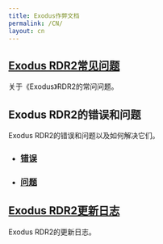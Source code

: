 ```yaml
---
title: Exodus作弊文档
permalink: /CN/
layout: cn
---
```


## [Exodus RDR2常见问题](Documentation/FAQ.md)
关于《Exodus》RDR2的常问问题。

## Exodus RDR2的错误和问题
Exodus RDR2的错误和问题以及如何解决它们。
- ### [错误](Documentation/Errors.md)
- ### [问题](Documentation/Issues.md)

## [Exodus RDR2更新日志](../../Documentation/Changelogs.md)
Exodus RDR2的更新日志。
